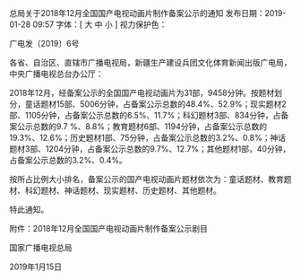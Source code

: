 总局关于2018年12月全国国产电视动画片制作备案公示的通知
发布日期：2019-01-28 09:57 	字体：[ 大 中 小 ] 	视力保护色：

广电发〔2019〕6号

各省、自治区、直辖市广播电视局，新疆生产建设兵团文化体育新闻出版广电局，中央广播电视总台办公厅：

2018年12月，经备案公示的全国国产电视动画片为31部，9458分钟。按题材划分，童话题材15部、5006分钟，占备案公示总数的48.4%、52.9%；现实题材2部、1105分钟，占备案公示总数的6.5%、11.7%；科幻题材3部、834分钟，占备案公示总数的9.7 %、8.8%；教育题材6部、1194分钟，占备案公示总数的19.3%、12.6%；历史题材1部、75分钟，占备案公示总数的3.2%、0.8%；神话题材3部、1204分钟，占备案公示总数的9.7%、12.7%；其他题材1部，40分钟，占备案公示总数的3.2%、0.4%。

按所占比例大小排名，备案公示的国产电视动画片题材依次为：童话题材、教育题材、科幻题材、神话题材、现实题材、历史题材、其他题材。

特此通知。


附件：2018年12月全国国产电视动画片制作备案公示剧目


国家广播电视总局

2019年1月15日 



